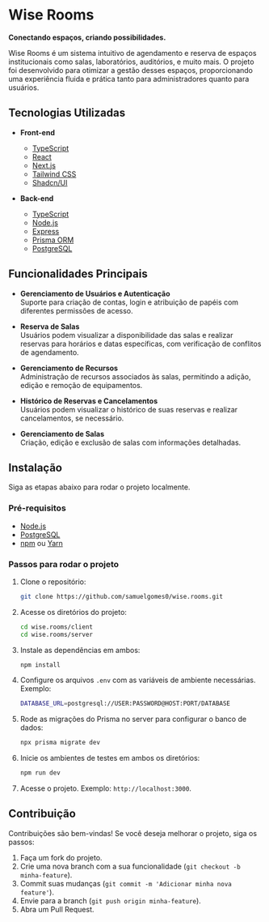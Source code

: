 # Wise Rooms

**Conectando espaços, criando possibilidades.**

Wise Rooms é um sistema intuitivo de agendamento e reserva de espaços institucionais como salas, laboratórios, auditórios, e muito mais. O projeto foi desenvolvido para otimizar a gestão desses espaços, proporcionando uma experiência fluida e prática tanto para administradores quanto para usuários.

## Tecnologias Utilizadas

- **Front-end**

  - [TypeScript](https://www.typescriptlang.org/)
  - [React](https://reactjs.org/)
  - [Next.js](https://nextjs.org/)
  - [Tailwind CSS](https://tailwindcss.com/)
  - [Shadcn/UI](https://shadcn.dev/)

- **Back-end**
  - [TypeScript](https://www.typescriptlang.org/)
  - [Node.js](https://nodejs.org/)
  - [Express](https://expressjs.com/)
  - [Prisma ORM](https://www.prisma.io/)
  - [PostgreSQL](https://www.postgresql.org/)

## Funcionalidades Principais

- **Gerenciamento de Usuários e Autenticação**  
   Suporte para criação de contas, login e atribuição de papéis com diferentes permissões de acesso.

- **Reserva de Salas**  
   Usuários podem visualizar a disponibilidade das salas e realizar reservas para horários e datas específicas, com verificação de conflitos de agendamento.

- **Gerenciamento de Recursos**  
   Administração de recursos associados às salas, permitindo a adição, edição e remoção de equipamentos.

- **Histórico de Reservas e Cancelamentos**  
   Usuários podem visualizar o histórico de suas reservas e realizar cancelamentos, se necessário.

- **Gerenciamento de Salas**  
   Criação, edição e exclusão de salas com informações detalhadas.

## Instalação

Siga as etapas abaixo para rodar o projeto localmente.

### Pré-requisitos

- [Node.js](https://nodejs.org/)
- [PostgreSQL](https://www.postgresql.org/)
- [npm](https://www.npmjs.com/) ou [Yarn](https://yarnpkg.com/)

### Passos para rodar o projeto

1. Clone o repositório:

   ```bash
   git clone https://github.com/samuelgomes0/wise.rooms.git
   ```

2. Acesse os diretórios do projeto:

   ```bash
   cd wise.rooms/client
   cd wise.rooms/server
   ```

3. Instale as dependências em ambos:

   ```bash
   npm install
   ```

4. Configure os arquivos `.env` com as variáveis de ambiente necessárias. Exemplo:

   ```bash
   DATABASE_URL=postgresql://USER:PASSWORD@HOST:PORT/DATABASE
   ```

5. Rode as migrações do Prisma no server para configurar o banco de dados:

   ```bash
   npx prisma migrate dev
   ```

6. Inicie os ambientes de testes em ambos os diretórios:

   ```bash
   npm run dev
   ```

7. Acesse o projeto. Exemplo: `http://localhost:3000`.

## Contribuição

Contribuições são bem-vindas! Se você deseja melhorar o projeto, siga os passos:

1. Faça um fork do projeto.
2. Crie uma nova branch com a sua funcionalidade (`git checkout -b minha-feature`).
3. Commit suas mudanças (`git commit -m 'Adicionar minha nova feature'`).
4. Envie para a branch (`git push origin minha-feature`).
5. Abra um Pull Request.
